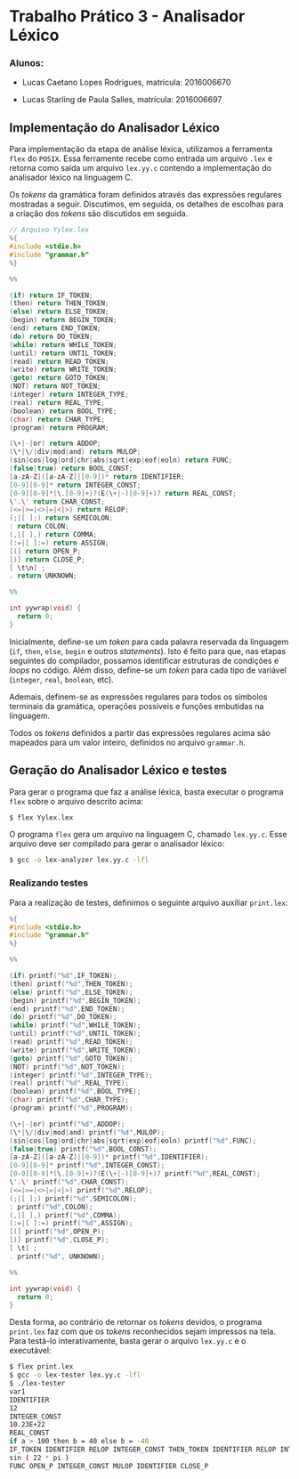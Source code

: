 # Trabalho Prático 3 - Analisador Léxico

### Alunos:

- Lucas Caetano Lopes Rodrigues, matrícula: 2016006670

- Lucas Starling de Paula Salles, matrícula: 2016006697



## Implementação do Analisador Léxico

Para implementação da etapa de análise léxica, utilizamos a ferramenta `flex` do `POSIX`. Essa ferramente recebe como entrada um arquivo `.lex` e retorna como saída um arquivo `lex.yy.c` contendo a implementação do analisador léxico na linguagem C.

Os _tokens_ da gramática foram definidos através das expressões regulares mostradas a seguir. Discutimos, em seguida, os detalhes de escolhas para a criação dos _tokens_ são discutidos em seguida.

```c
// Arquivo Yylex.lex
%{
#include <stdio.h>
#include "grammar.h"
%}

%%

(if) return IF_TOKEN;
(then) return THEN_TOKEN;
(else) return ELSE_TOKEN;
(begin) return BEGIN_TOKEN;
(end) return END_TOKEN;
(do) return DO_TOKEN;
(while) return WHILE_TOKEN;
(until) return UNTIL_TOKEN;
(read) return READ_TOKEN;
(write) return WRITE_TOKEN;
(goto) return GOTO_TOKEN;
(NOT) return NOT_TOKEN;
(integer) return INTEGER_TYPE;
(real) return REAL_TYPE;
(boolean) return BOOL_TYPE;
(char) return CHAR_TYPE;
(program) return PROGRAM;

(\+|-|or) return ADDOP;
(\*|\/|div|mod|and) return MULOP;
(sin|cos|log|ord|chr|abs|sqrt|exp|eof|eoln) return FUNC;
(false|true) return BOOL_CONST;
[a-zA-Z]([a-zA-Z]|[0-9])* return IDENTIFIER;
[0-9][0-9]* return INTEGER_CONST;
[0-9][0-9]*(\.[0-9]+)?(E(\+|-)[0-9]+)? return REAL_CONST;
\'.\' return CHAR_CONST;
(<=|>=|<>|=|<|>) return RELOP;
(;|[ ];) return SEMICOLON;
: return COLON;
(,|[ ],) return COMMA;
(:=|[ ]:=) return ASSIGN;
[(] return OPEN_P;
[)] return CLOSE_P;
[ \t\n] ;
. return UNKNOWN;

%%

int yywrap(void) {
  return 0;
}
```

Inicialmente, define-se um _token_ para cada palavra reservada da linguagem (`if`, `then`, `else`, `begin` e outros _statements_). Isto é feito para que, nas etapas seguintes do compilador, possamos identificar estruturas de condições e _loops_ no código. Além disso, define-se um _token_ para cada tipo de variável (`integer`, `real`, `boolean`, etc).

Ademais, definem-se as expressões regulares para todos os símbolos terminais da gramática, operações possíveis e funções embutidas na linguagem.

Todos os _tokens_ definidos a partir das expressões regulares acima são mapeados para um valor inteiro, definidos no arquivo `grammar.h`.

## Geração do Analisador Léxico e testes

Para gerar o programa que faz a análise léxica, basta executar o programa `flex` sobre o arquivo descrito acima:

```bash
$ flex Yylex.lex
```

O programa `flex` gera um arquivo na linguagem C, chamado `lex.yy.c`. Esse arquivo deve ser compilado para gerar o analisador léxico:

```bash
$ gcc -o lex-analyzer lex.yy.c -lfl
```

### Realizando testes

Para a realização de testes, definimos o seguinte arquivo auxiliar `print.lex`:

```c
%{
#include <stdio.h>
#include "grammar.h"
%}

%%

(if) printf("%d",IF_TOKEN);
(then) printf("%d",THEN_TOKEN);
(else) printf("%d",ELSE_TOKEN);
(begin) printf("%d",BEGIN_TOKEN);
(end) printf("%d",END_TOKEN);
(do) printf("%d",DO_TOKEN);
(while) printf("%d",WHILE_TOKEN);
(until) printf("%d",UNTIL_TOKEN);
(read) printf("%d",READ_TOKEN);
(write) printf("%d",WRITE_TOKEN);
(goto) printf("%d",GOTO_TOKEN);
(NOT) printf("%d",NOT_TOKEN);
(integer) printf("%d",INTEGER_TYPE);
(real) printf("%d",REAL_TYPE);
(boolean) printf("%d",BOOL_TYPE);
(char) printf("%d",CHAR_TYPE);
(program) printf("%d",PROGRAM);

(\+|-|or) printf("%d",ADDOP);
(\*|\/|div|mod|and) printf("%d",MULOP);
(sin|cos|log|ord|chr|abs|sqrt|exp|eof|eoln) printf("%d",FUNC);
(false|true) printf("%d",BOOL_CONST);
[a-zA-Z]([a-zA-Z]|[0-9])* printf("%d",IDENTIFIER);
[0-9][0-9]* printf("%d",INTEGER_CONST);
[0-9][0-9]*(\.[0-9]+)?(E(\+|-)[0-9]+)? printf("%d",REAL_CONST);
\'.\' printf("%d",CHAR_CONST);
(<=|>=|<>|=|<|>) printf("%d",RELOP);
(;|[ ];) printf("%d",SEMICOLON);
: printf("%d",COLON);
(,|[ ],) printf("%d",COMMA);
(:=|[ ]:=) printf("%d",ASSIGN);
[(] printf("%d",OPEN_P);
[)] printf("%d",CLOSE_P);
[ \t] ;
. printf("%d", UNKNOWN);

%%

int yywrap(void) {
  return 0;
}
```

Desta forma, ao contrário de retornar os _tokens_ devidos, o programa `print.lex` faz com que os _tokens_ reconhecidos sejam impressos na tela. Para testá-lo interativamente, basta gerar o arquivo `lex.yy.c` e o executável:

```bash
$ flex print.lex
$ gcc -o lex-tester lex.yy.c -lfl
$ ./lex-tester
var1
IDENTIFIER 
12 
INTEGER_CONST 
10.23E+22
REAL_CONST 
if a > 100 then b = 40 else b = -40
IF_TOKEN IDENTIFIER RELOP INTEGER_CONST THEN_TOKEN IDENTIFIER RELOP INTEGER_CONST ELSE_TOKEN IDENTIFIER RELOP ADDOP INTEGER_CONST 
sin ( 22 * pi )
FUNC OPEN_P INTEGER_CONST MULOP IDENTIFIER CLOSE_P
```

